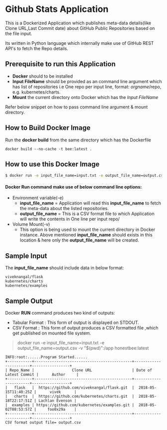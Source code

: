 # Github Stats Application
This is a Dockerized Application which publishes meta-data details(like Clone URL,Last Commit date) about GitHub Public Repositories based on the file input.

Its written in Python language which internally make use of GitHub REST API's to fetch the Repo details.
## Prerequisite to run this Application
* **Docker** should to be installed
* **Input FileName** should be provided as an command line argument which has list of repositories i.e One repo per input line, format: $orgname/$repo, e.g. kubernetes/charts.
* **Mount** the current directory onto Docker which has the *Input FileName*

Refer below snippet on how to pass command line argument & mount directory.

 ## How to Build Docker Image
Run the **docker build** from the same directory which has the Dockerfile
```
docker build --no-cache -t bee:latest .
```

## How to use this Docker Image

```sh
$ docker run -e input_file_name=input.txt -e output_file_name=output.csv -v "$(pwd)":/app bee:latest
```
#### Docker **Run** command make use of below command line options:
* Environment variable(-e)
  * **input_file_name** = Application will read this **input_file_name** to fetch the meta-data about the listed repositories.
  * **output_file_name** = This is a CSV format file to which Application will write the contents in One line per input repo/
* Volume Mount(-v)
  * This option is being used to mount the current directory in Docker instance. Above mentioned **input_file_name** should       exists in this location & here only the **output_file_name** will be created.
 

## Sample Input
 The **input_file_name** should include data in below format:
```
viveknangal/flask
kubernetes/charts
kubernetes/examples
```
 
 ## Sample Output
 Docker **RUN** command produces two kind of outputs:
 * Tabular Format : This form of output is displayed on STDOUT.
 * CSV Format : This form of output produces a CSV formatted file ,which get published on mounted file system.
    
 > docker run -e input_file_name=input.txt -e output_file_name=output.csv -v "$(pwd)":/app honestbee:latest
 ```
INFO:root:......Program Started......
+-----------+--------------------------------------------+-----------------------+-----------------+
| Repo_Name |                 Clone URL                  | Date of Latest Commit |      Author     |
+-----------+--------------------------------------------+-----------------------+-----------------+
|   flask   |  https://github.com/viveknangal/flask.git  |  2018-05-15T11:40:25Z |      vivek      |
|   charts  |  https://github.com/kubernetes/charts.git  |  2018-05-18T22:17:51Z | Lachlan Evenson |
|  examples | https://github.com/kubernetes/examples.git |  2018-05-02T08:53:57Z |     foo0x29a    |
+-----------+--------------------------------------------+-----------------------+-----------------+
CSV format output file= output.csv
 
 
 ```
